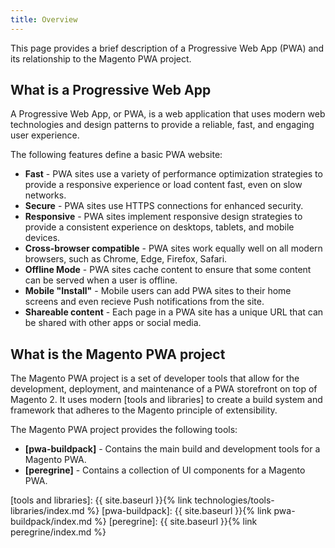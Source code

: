 ```yaml
---
title: Overview
---
```


This page provides a brief description of a Progressive Web App (PWA) and its relationship to the Magento PWA project.

## What is a Progressive Web App

A Progressive Web App, or PWA, is a web application that uses modern web technologies and design patterns to provide a reliable, fast, and engaging user experience.

The following features define a basic PWA website:

* **Fast** - PWA sites use a variety of performance optimization strategies to provide a responsive experience or load content fast, even on slow networks.
* **Secure** - PWA sites use HTTPS connections for enhanced security.
* **Responsive** - PWA sites implement responsive design strategies to provide a consistent experience on desktops, tablets, and mobile devices. 
* **Cross-browser compatible** - PWA sites work equally well on all modern browsers, such as Chrome, Edge, Firefox, Safari. 
* **Offline Mode** - PWA sites cache content to ensure that some content can be served when a user is offline.
* **Mobile "Install"** - Mobile users can add PWA sites to their home screens and even recieve Push notifications from the site.
* **Shareable content** - Each page in a PWA site has a unique URL that can be shared with other apps or social media.

## What is the Magento PWA project

The Magento PWA project is a set of developer tools that allow for the development, deployment, and maintenance of a PWA storefront on top of Magento 2. 
It uses modern [tools and libraries] to create a build system and framework that adheres to the Magento principle of extensibility.

The Magento PWA project provides the following tools:

* **[pwa-buildpack]** - Contains the main build and development tools for a Magento PWA.
* **[peregrine]** - Contains a collection of UI components for a Magento PWA.

[tools and libraries]: {{ site.baseurl }}{% link technologies/tools-libraries/index.md %}
[pwa-buildpack]: {{ site.baseurl }}{% link pwa-buildpack/index.md %}
[peregrine]: {{ site.baseurl }}{% link peregrine/index.md %}